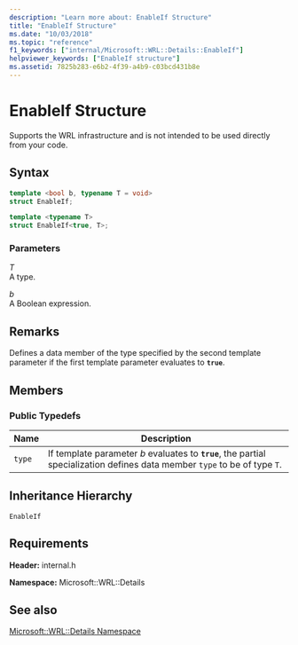 ```yaml
---
description: "Learn more about: EnableIf Structure"
title: "EnableIf Structure"
ms.date: "10/03/2018"
ms.topic: "reference"
f1_keywords: ["internal/Microsoft::WRL::Details::EnableIf"]
helpviewer_keywords: ["EnableIf structure"]
ms.assetid: 7825b283-e6b2-4f39-a4b9-c03bcd431b8e
---
```

# EnableIf Structure

Supports the WRL infrastructure and is not intended to be used directly from your code.

## Syntax

```cpp
template <bool b, typename T = void>
struct EnableIf;

template <typename T>
struct EnableIf<true, T>;
```

### Parameters

*T*<br/>
A type.

*b*<br/>
A Boolean expression.

## Remarks

Defines a data member of the type specified by the second template parameter if the first template parameter evaluates to **`true`**.

## Members

### Public Typedefs

|Name|Description|
|----------|-----------------|
|`type`|If template parameter *b* evaluates to **`true`**, the partial specialization defines data member `type` to be of type `T`.|

## Inheritance Hierarchy

`EnableIf`

## Requirements

**Header:** internal.h

**Namespace:** Microsoft::WRL::Details

## See also

[Microsoft::WRL::Details Namespace](microsoft-wrl-details-namespace.md)
